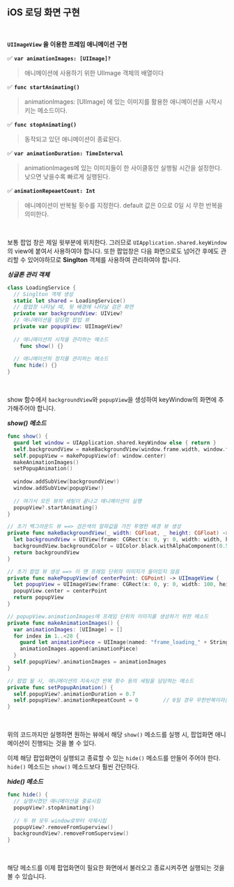 ## iOS 로딩 화면 구현

<br>

**`UIImageView` 을 이용한 프레임 애니메이션 구현**

✅ **`var animationImages: [UIImage]?`**

> 애니메이션에 사용하기 위한 UIImage 객체의 배열이다

✅ **`func startAnimating()`**

> animationImages: [UIImage] 에 있는 이미지를 활용한 애니메이션을 시작시키는 메소드이다.

✅ **`func stopAnimating()`**

> 동작되고 있던 애니메이션이 종료된다.

✅ **`var animationDuration: TimeInterval`**

> animationImages에 있는 이미지들이 한 사이클동안 실행될 시간을 설정한다. 낮으면 낮을수록 빠르게 실행된다.

✅ **`animationRepeaetCount: Int`**

> 애니메이션이 반복될 횟수를 지정한다. default 값은 0으로 0일 시 무한 반복을 의미한다.

<br>

 보통 팝업 창은 제일 윗부분에 위치한다. 그러므로 `UIApplication.shared.keyWindow`의 view에 붙여서 사용하여야 합니다. 또한 팝업창은 다음 화면으로도 넘어간 후에도 관리할 수 있어야하므로 **Singlton** 객체를 사용하여 관리하여야 합니다.

 ***싱글톤 관리 객체***

```swift
class LoadingService {
  // Singlton 객체 생성
  static let shared = LoadingService()
  // 팝업창 나타날 때, 뒷 배경에 나타날 검은 화면
  private var backgroundView: UIView?
  // 애니메이션을 담당할 팝업 뷰
  private var popupView: UIImageView?
  
  // 애니메이션의 시작을 관리하는 메소드
	func show() {}
  
  // 애니메이션의 정지를 관리하는 메소드
  func hide() {}
}
```

<br>

 show 함수에서 `backgroundView`와 `popupView`을 생성하여 keyWindow의 화면에 추가해주어야 합니다.

***show() 메소드***

```swift
func show() {
  guard let window = UIApplication.shared.keyWindow else { return }
  self.backgroundView = makeBackgroundView(window.frame.width, window.frame.height)
  self.popupView = makePopupView(of: window.center)
  makeAnimationImages()
  setPopupAnimation()
  
  window.addSubView(backgroundView!)
  window.addSubView(popupView!)
  
  // 여기서 모든 뷰의 세팅이 끝나고 애니메이션이 실행
  popupView?.startAnimating()
}

// 초기 백그라운드 뷰 ==> 검은색의 알파값을 가진 투명한 배경 뷰 생성
private func makeBackgroundView(_ width: CGFloat, _ height: CGFloat) -> UIView {
  let backgroundView = UIView(frame: CGRect(x: 0, y: 0, width: width, height: height))
  backgroundView.backgroundColor = UIColor.black.withAlphaComponent(0.5)
  return backgroundView
}

// 초기 팝업 뷰 생성 ==> 이 땐 프레임 단위의 이미지가 들어있지 않음
private func makePopupView(of centerPoint: CGPoint) -> UIImageView {
  let popupView = UIImageView(frame: CGRect(x: 0, y: 0, width: 100, height: 100))
  popupView.center = centerPoint
  return popupView
}

// popupView.animationImages에 프레임 단위의 이미지를 생성하기 위한 메소드
private func makeAnimationImages() {
  var animationImages: [UIImage] = []
  for index in 1..<28 {
    guard let animationPiece = UIImage(named: "frame_loading_" + String(format: "%02d", index)) else { return }
    animationImages.append(animationPiece)
  }
  self.popupView?.animationImages = animationImages
}

// 팝업 될 시, 애니메이션의 지속시간 반복 횟수 등의 세팅을 담당하는 메소드
private func setPopupAnimation() {
  self.popupView?.animationDuration = 0.7
  self.popupView?.animationRepeatCount = 0        // 0일 경우 무한반복이라는 세팅이다.
}
```

<br>

 위의 코드까지만 실행하면 원하는 뷰에서 해당 `show()` 메소드를 실행 시, 팝업화면 애니메이션이 진행되는 것을 볼 수 있다. 

 이제 해당 팝업화면이 실행되고 종료할 수 있는 `hide()` 메소드를 만들어 주어야 한다. `hide()` 메소드는 `show()` 메소드보다 훨씬 간단하다.

***hide() 메소드***

```swift
func hide() {
  // 실행시켰던 애니메이션을 종료시킴
  popupView?.stopAnimating()
  
  // 두 뷰 모두 window로부터 삭제시킴
  popupView?.removeFromSuperview()
  backgroundView?.removeFromSuperview()
}
```

<br>

 해당 메소드를 이제 팝업화면이 필요한 화면에서 불러오고 종료시켜주면 실행되는 것을 볼 수 있습니다.



